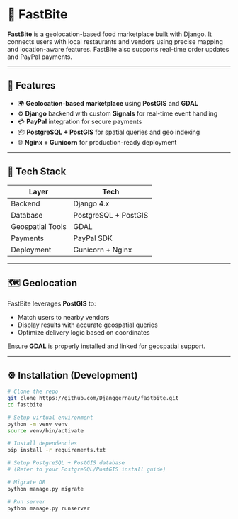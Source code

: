 # 🛵 FastBite

**FastBite** is a geolocation-based food marketplace built with Django. It connects users with local restaurants and vendors using precise mapping and location-aware features. FastBite also supports real-time order updates and PayPal payments.

---

## 🚀 Features

- 🌍 **Geolocation-based marketplace** using **PostGIS** and **GDAL**
- ⚙️ **Django** backend with custom **Signals** for real-time event handling
- 💳 **PayPal** integration for secure payments
- 📦 **PostgreSQL + PostGIS** for spatial queries and geo indexing
- 🌐 **Nginx + Gunicorn** for production-ready deployment

---

## 🧱 Tech Stack

| Layer             | Tech                         |
|------------------|------------------------------|
| Backend          | Django 4.x                   |
| Database         | PostgreSQL + PostGIS         |
| Geospatial Tools | GDAL                         |
| Payments         | PayPal SDK                   |
| Deployment       | Gunicorn + Nginx             |

---

## 🗺️ Geolocation

FastBite leverages **PostGIS** to:

- Match users to nearby vendors
- Display results with accurate geospatial queries
- Optimize delivery logic based on coordinates

Ensure **GDAL** is properly installed and linked for geospatial support.

---

## ⚙️ Installation (Development)

```bash
# Clone the repo
git clone https://github.com/Djanggernaut/fastbite.git
cd fastbite

# Setup virtual environment
python -m venv venv
source venv/bin/activate

# Install dependencies
pip install -r requirements.txt

# Setup PostgreSQL + PostGIS database
# (Refer to your PostgreSQL/PostGIS install guide)

# Migrate DB
python manage.py migrate

# Run server
python manage.py runserver
